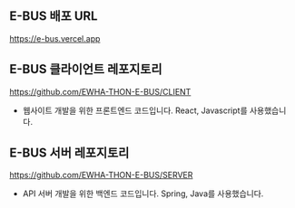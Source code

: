 ## E-BUS 배포 URL
https://e-bus.vercel.app

## E-BUS 클라이언트 레포지토리
https://github.com/EWHA-THON-E-BUS/CLIENT
- 웹사이트 개발을 위한 프론트엔드 코드입니다. React, Javascript를 사용했습니다.

## E-BUS 서버 레포지토리
https://github.com/EWHA-THON-E-BUS/SERVER
- API 서버 개발을 위한 백엔드 코드입니다. Spring, Java를 사용했습니다.
